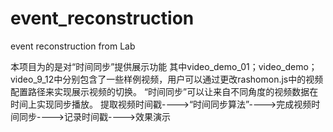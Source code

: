 # event_reconstruction
event reconstruction from Lab

本项目为的是对“时间同步”提供展示功能
其中video_demo_01；video_demo；video_9_12中分别包含了一些样例视频，用户可以通过更改rashomon.js中的视频配置路径来实现展示视频的切换。
“时间同步”可以让来自不同角度的视频数据在时间上实现同步播放。
提取视频时间戳---->“时间同步算法”---->完成视频时间同步---->记录时间戳---->效果演示
